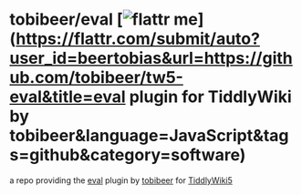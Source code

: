 tobibeer/eval [![flattr me](http://api.flattr.com/button/flattr-badge-large.png)](https://flattr.com/submit/auto?user_id=beertobias&url=https://github.com/tobibeer/tw5-eval&title=eval plugin for TiddlyWiki by tobibeer&language=JavaScript&tags=github&category=software)
=================

a repo providing the [eval](https://tobibeer.github.io/tw5-plugins#eval) plugin by [tobibeer](https://github.com/tobibeer) for [TiddlyWiki5](http://tiddlywiki.com)